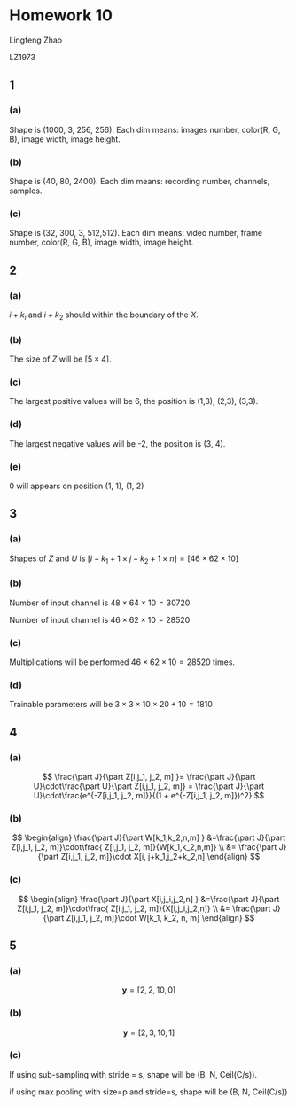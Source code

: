 # Homework 10

Lingfeng Zhao

LZ1973

## 1

### (a)

Shape is (1000, 3, 256, 256). Each dim means: images number, color(R, G, B), image width, image height.

### (b)

Shape is (40, 80, 2400). Each dim means: recording number, channels, samples.

### (c)

Shape is (32, 300, 3, 512,512). Each dim means: video number, frame number, color(R, G, B), image width, image height.

## 2

### (a)

$i+k_i$ and $i+k_2$ should within the boundary of the $X$.

### (b)

The size of $Z$ will be $[5\times4]$.

### (c)

The largest positive values will be 6, the position is (1,3), (2,3), (3,3).

### (d)

The largest negative values will be -2, the position is (3, 4).

### (e)

0 will appears on position (1, 1), (1, 2)

## 3

### (a)

Shapes of $Z$  and $U$ is $[i-k_1+1 \times j - k_2+1\times n]=[46\times62\times10]$ 

### (b)

Number of input channel is $48\times64\times10 = 30720$

Number of input channel is $46\times62\times10 = 28520$

### (c)

Multiplications will be performed  $46\times62\times10 = 28520$ times.

### (d)

Trainable parameters will be $3\times3\times10\times20 + 10 = 1810$

## 4

### (a)

$$
\frac{\part J}{\part Z[i,j_1, j_2, m] }= \frac{\part J}{\part U}\cdot\frac{\part U}{\part Z[i,j_1, j_2, m]} =  \frac{\part J}{\part U}\cdot\frac{e^{-Z[i,j_1, j_2, m]}}{(1 + e^{-Z[i,j_1, j_2, m]})^2}
$$

### (b)

$$
\begin{align}
    \frac{\part J}{\part W[k_1,k_2,n,m] }
    &=\frac{\part J}{\part Z[i,j_1, j_2, m]}\cdot\frac{ Z[i,j_1, j_2, m]}{W[k_1,k_2,n,m]} \\
    &=  \frac{\part J}{\part Z[i,j_1, j_2, m]}\cdot X[i, j+k_1,j_2+k_2,n]
\end{align}
$$

### (c)

$$
\begin{align}
    \frac{\part J}{\part X[i,j_i,j_2,n] }
    &=\frac{\part J}{\part Z[i,j_1, j_2, m]}\cdot\frac{ Z[i,j_1, j_2, m]}{X[i,j_i,j_2,n]} \\
    &=  \frac{\part J}{\part Z[i,j_1, j_2, m]}\cdot W[k_1, k_2, n, m]
\end{align}
$$

## 5

### (a)

$$
\mathbf y = [2,2,10,0]
$$

### (b)

$$
\mathbf y = [2, 3, 10, 1]
$$

### (c)

If using sub-sampling with stride = s, shape will be (B, N, Ceil(C/s)).

if using max pooling with size=p and stride=s, shape will be (B, N, Ceil(C/s))

